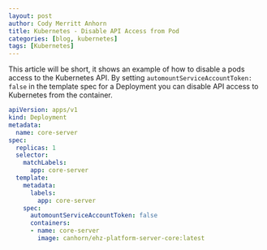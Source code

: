```yaml
---
layout: post
author: Cody Merritt Anhorn
title: Kubernetes - Disable API Access from Pod
categories: [blog, kubernetes]
tags: [Kubernetes]
---
```


This article will be short, it shows an example of how to disable a pods access to the Kubernetes API. By setting <code>automountServiceAccountToken: false</code> in the template spec for a Deployment you can disable API access to Kubernetes from the container.

~~~ yml
apiVersion: apps/v1
kind: Deployment
metadata:
  name: core-server
spec:
  replicas: 1
  selector:
    matchLabels:
      app: core-server
  template:
    metadata:
      labels:
        app: core-server
    spec:
      automountServiceAccountToken: false
      containers:
      - name: core-server
        image: canhorn/ehz-platform-server-core:latest
~~~